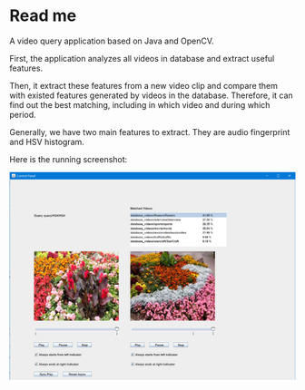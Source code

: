 # Read me

A video query application based on Java and OpenCV.

First, the application analyzes all videos in database and extract useful features. 

Then, it extract these features from a new video clip and compare them with existed features generated by videos in the database. Therefore, it can find out the best matching, including in which video and during which period.

Generally, we have two main features to extract. They are audio fingerprint and HSV histogram.

Here is the running screenshot:

![](Screenshot.png)

